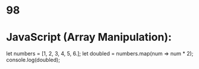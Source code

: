 # 98
# JavaScript (Array Manipulation):
let numbers = [1, 2, 3, 4, 5, 6.];
let doubled = numbers.map(num => num * 2);
console.log(doubled);
